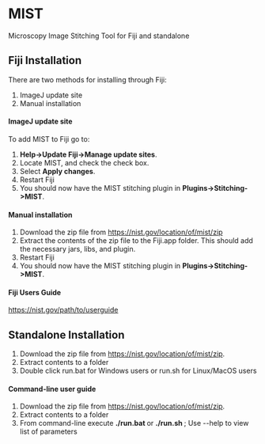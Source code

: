 # MIST
Microscopy Image Stitching Tool for Fiji and standalone

## Fiji Installation

There are two methods for installing through Fiji: 

1. ImageJ update site
2. Manual installation

#### ImageJ update site

To add MIST to Fiji go to: 

1. **Help->Update Fiji->Manage update sites**. 
2. Locate MIST, and check the check box. 
3. Select **Apply changes**. 
4. Restart Fiji
5. You should now have the MIST stitching plugin in **Plugins->Stitching->MIST**.

#### Manual installation

1. Download the zip file from https://nist.gov/location/of/mist/zip 
2. Extract the contents of the zip file to the Fiji.app folder. This should add the necessary jars, libs, and plugin. 
3. Restart Fiji
4. You should now have the MIST stitching plugin in **Plugins->Stitching->MIST**.

#### Fiji Users Guide

https://nist.gov/path/to/userguide

##  Standalone Installation

1. Download the zip file from https://nist.gov/location/of/mist/zip.
2. Extract contents to a folder
3. Double click run.bat for Windows users or run.sh for Linux/MacOS users

#### Command-line user guide

1. Download the zip file from https://nist.gov/location/of/mist/zip.
2. Extract contents to a folder
3. From command-line execute **./run.bat <params>** or **./run.sh <params>** ; Use --help to view list of parameters

